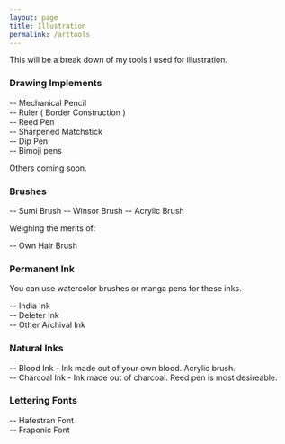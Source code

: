 ```yaml
---
layout: page
title: Illustration
permalink: /arttools
---
```

This will be a break down of my tools I used for illustration.

### Drawing Implements
-- Mechanical Pencil<br />
-- Ruler ( Border Construction )<br />
-- Reed Pen<br />
-- Sharpened Matchstick<br />
-- Dip Pen<br />
-- Bimoji pens<br />

Others coming soon.

### Brushes
-- Sumi Brush
-- Winsor Brush
-- Acrylic Brush

Weighing the merits of:

-- Own Hair Brush

### Permanent Ink
You can use watercolor brushes or manga pens for these inks.

-- India Ink<br />
-- Deleter Ink<br />
-- Other Archival Ink<br />

### Natural Inks
-- Blood Ink - Ink made out of your own blood. Acrylic brush.<br />
-- Charcoal Ink - Ink made out of charcoal. Reed pen is most desireable.<br />

### Lettering Fonts
-- Hafestran Font<br />
-- Fraponic Font<br />
